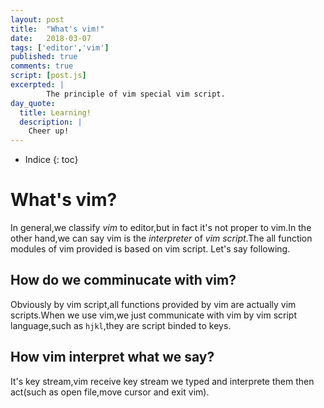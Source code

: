 ```yaml
---
layout: post
title:  "What's vim!"
date:   2018-03-07 
tags: ['editor','vim']
published: true
comments: true
script: [post.js]
excerpted: |
        The principle of vim special vim script.
day_quote:
  title: Learning!
  description: |
    Cheer up!
---
```


* Indice
{: toc}


# What's vim?

  In general,we classify *vim* to editor,but in fact it's not proper to vim.In the other hand,we can say vim is the *interpreter* of *vim script*.The all function modules of vim provided is based on vim script. Let's say following.

## How do we comminucate with vim?
  
  Obviously by vim script,all functions provided by vim are actually vim scripts.When we use vim,we just communicate with vim by vim script language,such as `hjkl`,they are script binded to keys.

## How vim interpret what we say?
  
  It's key stream,vim receive key stream we typed and interprete them then act(such as open file,move cursor and exit vim).


